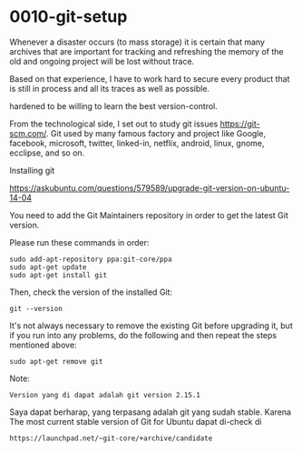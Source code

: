 # 0010-git-setup

Whenever a disaster occurs (to mass storage) it is certain that many archives that are important for tracking and refreshing the memory of the old and ongoing project will be lost without trace.

Based on that experience, I have to work hard to secure every product that is still in process and all its traces as well as possible.

hardened to be willing to learn the best version-control.

From the technological side, I set out to study git issues
https://git-scm.com/. Git used by many famous factory and project like Google, facebook, microsoft, twitter, linked-in, netflix, android, linux, gnome, ecclipse, and so on.

Installing git

https://askubuntu.com/questions/579589/upgrade-git-version-on-ubuntu-14-04

You need to add the Git Maintainers repository in order to get the latest Git 
version.

Please run these commands in order:

    sudo add-apt-repository ppa:git-core/ppa
    sudo apt-get update
    sudo apt-get install git

Then, check the version of the installed Git:

    git --version

It's not always necessary to remove the existing Git before upgrading it, 
but if you run into any problems, do the following and then repeat the steps 
mentioned above: 

    sudo apt-get remove git

Note:

    Version yang di dapat adalah git version 2.15.1

Saya dapat berharap, yang terpasang adalah git yang sudah stable. Karena 
The most current stable version of Git for Ubuntu dapat di-check di

    https://launchpad.net/~git-core/+archive/candidate
